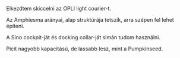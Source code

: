 Elkezdtem skiccelni az OPLI light courier-t. 

Az Amphiesma arányai, alap struktúrája tetszik, arra szépen fel lehet építeni.

A Sino cockpit-ját és docking collar-ját simán tudom használni.

Picit nagyobb kapacitású, de lassabb lesz, mint a Pumpkinseed.

